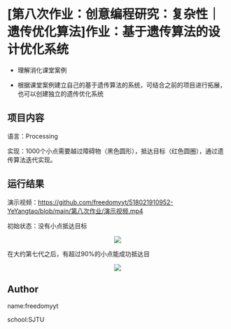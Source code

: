 # [第八次作业：创意编程研究：复杂性｜遗传优化算法]作业：基于遗传算法的设计优化系统

- 理解消化课堂案例

- 根据课堂案例建立自己的基于遗传算法的系统，可结合之前的项目进行拓展，也可以创建独立的遗传优化系统

## 项目内容

语言：Processing

实现：1000个小点需要越过障碍物（黑色圆形），抵达目标（红色圆圈），通过遗传算法迭代实现。

## 运行结果

演示视频：<https://github.com/freedomyyt/518021910952-YeYangtao/blob/main/第八次作业/演示视频.mp4>

初始状态：没有小点抵达目标

<div align=center>
    <img src="https://cdn.jsdelivr.net/gh/freedomyyt/Photos/截屏2021-11-03 下午8.19.53.png"/>
</div>

在大约第七代之后，有超过90%的小点能成功抵达目

<div align=center>
    <img src="https://cdn.jsdelivr.net/gh/freedomyyt/Photos/截屏2021-11-03 下午8.20.34.png"/>
</div>

## Author

name:freedomyyt 

school:SJTU